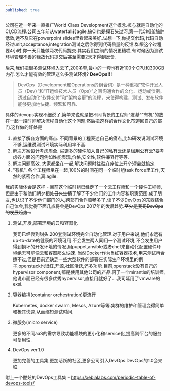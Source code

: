 ```yaml
---
published: true
---
```



公司在近一年来一直推广World Class Development这个概念.核心就是自动化的CI,CD流程.公司五年前从waterfall转agile,搞CI也是摸石头过河,第一代CI框架臃肿低效,远不及它在powerpoint slides里看起来美好.试想一下,你提交代码,代码自动经过unit,acceptance,integration测试之后你得到代码质量的反馈.如果这个过程要4小时,你一天只能做两次代码提交.其实我们之前的情况更糟糕,有时候因为测试环境管理不善的缘故代码提交后甚至需要2天才得到反馈.

后来,我们把很多测试环境入云了,200多套,最小的一套也有近100个CPU和300GB内存.怎么才能有效的管理这么多测试环境? **DevOps!!!**

> DevOps（Development和Operations的组合词）是一种重视“软件开发人员（Dev）”和“IT运维技术人员（Ops）”之间沟通合作的文化、运动或惯例。透过自动化“软件交付”和“架构变更”的流程，来使得构建、测试、发布软件能够更加地快捷、频繁和可靠.

具体的devops实现不细说了,简单来说就是把不同背景的工程师~~"友基"~~"有机"的放在一起一段时间解决流程自动化这个问题.然后把这样的合作文化布道回自己的部门.这样做的好处是
1. 直接了解各方面的痛点.
   不同背景的工程表述自己的痛点,比如研发说测试环境不够,运维说测试环境实际利用率不高.
2. 解决方案设计考虑周全.
   买更多的硬件加入自己的私有云还是租用公有云?要考虑各方面的问题例如性能表现,价格,安全性,软件兼容行等等.
3. 解决问题高效.
   大家都坐在一起,解决问题时往往在座位上开个短会就搞定.
4. "有机".
   各个工程师坐在一起,100%的时间在同一个临时组task force里工作,天然的紧密合作,真.agile.
   
我的实际体会是这样 - 目前这个临时组已经走了一个云工程师和一个硬件工程师,但是由于和他们朝夕相处~~日久生情~~了解了不少他们的工作内容和职责范围,成了朋友,也认识了不少他们部门的人,跨部门合作顺畅多了.读了不少DevOps的东西结合自己体会,我觉得下面几点将会是DevOps 2017年的发展趋势.~~至少是我司DevOps的发展趋势...~~

1. 测试,开发,部署环境的云和容器化

   我司已经尝到甜头.200套测试环境完全自动化管理.对于用户来说,他们永远有up-to-date的健康的环境可用.不会发生两人同用一个测试环境,不会发生用户得到损坏的开发环境的情况.用puppet,ansible或者chef来自动化配置硬件环境绝无可能像云和容器那么快速. 当然Docker作为当红容器技术,用来测试再合适不过,但是目前还缺乏一些大型软件的部署在实际生产环境里的例子.openstack也很红,开源,社区活跃,还多功能.目前,openstack没有自己的hypervisor component,都是使用其他公司的产品.问了一个mirantis的培训师,他说市面已经有很多优秀hypervisor,直接用就好了....我司延用了vmware的exsi.

2. 容器编排(container orchestration)更流行

   Kubernetes, docker swarm, Mesos, Azure等等.集群的维护和管理变得简单和极其快速,从而缩短测试时间.
   
3. 微服务(micro service)

   更多的不同aaS的需求导致功能模块的更小化和service化,提高跨平台的服务可复用性.
   
4. DevOps ver.1.0

   更加完善的工具集,更加活跃的社区,更多公司引入DevOps.DevOps的1.0会来临.
   
   
附上一个酷炫的DevOps工具集 - 
<https://xebialabs.com/periodic-table-of-devops-tools/>
